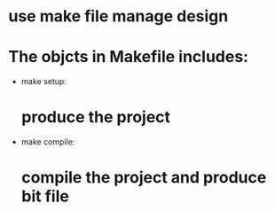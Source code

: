 # use make file manage design

# The objcts in Makefile includes:
* make setup:
  # produce the project
* make compile:
  # compile the project and produce bit file
